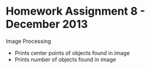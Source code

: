 # Homework Assignment 8 - December 2013

Image Processing

* Prints center points of objects found in image
* Prints number of objects found in image
